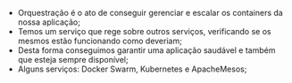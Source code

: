 * Orquestração é o ato de conseguir gerenciar e escalar os containers da nossa aplicação;
* Temos um serviço que rege sobre outros serviços, verificando se os mesmos estão funcionando como deveriam;
* Desta forma conseguimos garantir uma aplicação saudável e também que esteja sempre disponível;
* Alguns serviços: Docker Swarm, Kubernetes e ApacheMesos;